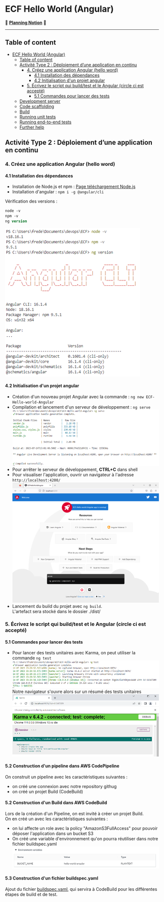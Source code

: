 # ECF Hello World (Angular)
📅 [**Planning Notion**](https://mirror-paw-f24.notion.site/f2fa7cecae5a4cd4a1792bf963ec744a?v=b71bd3754f5541c1a7c1a23cbb2f1ca9) 📅  
___  
## Table of content
- [ECF Hello World (Angular)](#ecf-hello-world-angular)
  - [Table of content](#table-of-content)
  - [Activité Type 2 : Déploiement d’une application en continu](#activité-type-2--déploiement-dune-application-en-continu)
    - [4. Créez une application Angular (hello word)](#4-créez-une-application-angular-hello-word)
      - [4.1 Installation des dépendances](#41-installation-des-dépendances)
      - [4.2 Initialisation d'un projet angular](#42-initialisation-dun-projet-angular)
    - [5. Écrivez le script qui build/test et le Angular (circle ci est accepté)](#5-écrivez-le-script-qui-buildtest-et-le-angular-circle-ci-est-accepté)
      - [5.1 Commandes pour lancer des tests](#51-commandes-pour-lancer-des-tests)
  - [Development server](#development-server)
  - [Code scaffolding](#code-scaffolding)
  - [Build](#build)
  - [Running unit tests](#running-unit-tests)
  - [Running end-to-end tests](#running-end-to-end-tests)
  - [Further help](#further-help)

## Activité Type 2 : Déploiement d’une application en continu

### 4. Créez une application Angular (hello word)

#### 4.1 Installation des dépendances

- Installation de Node.js et npm : [Page téléchargement Node.js](https://nodejs.org/fr/download)
- Installation d'angular : `npm i -g @angular/cli`

Vérification des versions :
``` ps
node -v
npm -v
ng version
```  
![versions](img/image.png)  

#### 4.2 Initialisation d'un projet angular

- Création d'un nouveau projet Angular avec la commande : `ng new ECF-Hello-world-Angular`  
- Compilation et lancement d'un serveur de développement : `ng serve`  
![ng serve](img/image-1.png)  
- Pour arrêter le serveur de développement, **CTRL+C** dans shell
- Pour visualiser l'application, ouvrir un navigateur à l'adresse `http://localhost:4200/`  
![Alt text](img/image-2.png)  
- Lancement du build du projet avec `ng build`.  
  L'artefact sera stocké dans le dossier ./dist/


### 5. Écrivez le script qui build/test et le Angular (circle ci est accepté)

#### 5.1 Commandes pour lancer des tests

- Pour lancer des tests unitaires avec Karma, on peut utiliser la commande `ng test`
![test cli](img/image-3.png)  
Notre navigateur s'ouvre alors sur un résumé des tests unitaires
![test navigateur](img/image-4.png)

#### 5.2 Construction d'un pipeline dans AWS CodePipeline

On construit un pipeline avec les caractéristiques suivantes :  
- on créé une connexion avec notre repository githug
- on créé un projet Build (CodeBuild)

#### 5.2 Construction d'un Build dans AWS CodeBuild

Lors de la création d'un Pipeline, on est invité à créer un projet Build.  
On en créé un avec les caractéristiques suivantes :  
- on lui affecte un role avec la policy "AmazonS3FullAccess" pour pouvoir déposer l'application dans un bucket S3
- On créé une variable d'environnement qu'on pourra réutiliser dans notre fichier buildspec.yaml  
![env variables](img/image-5.png)  

#### 5.3 Construction d'un fichier buildspec.yaml

Ajout du fichier [buildspec.yaml](buildspec.yaml), qui servira à CodeBuild pour les différentes étapes de build et de test.  
